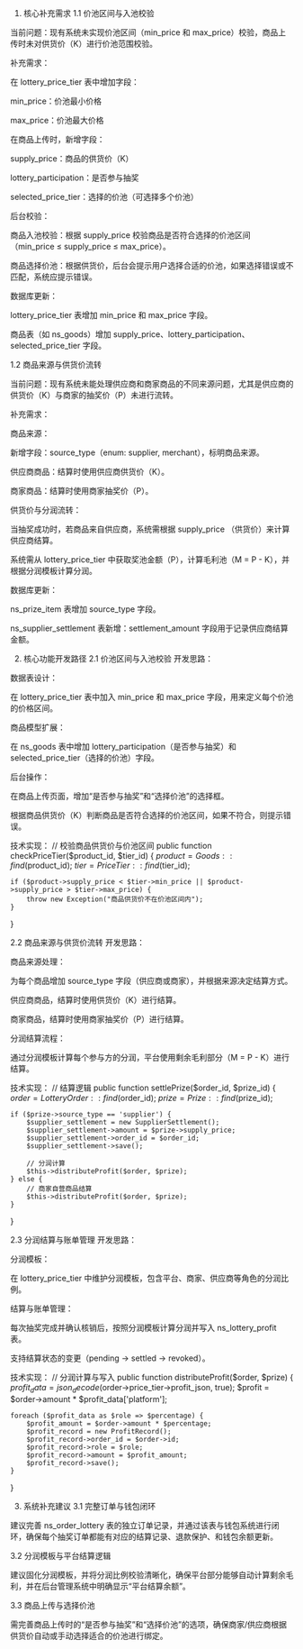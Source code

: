 1. 核心补充需求
1.1 价池区间与入池校验

当前问题：现有系统未实现价池区间（min_price 和 max_price）校验，商品上传时未对供货价（K）进行价池范围校验。

补充需求：

在 lottery_price_tier 表中增加字段：

min_price：价池最小价格

max_price：价池最大价格

在商品上传时，新增字段：

supply_price：商品的供货价（K）

lottery_participation：是否参与抽奖

selected_price_tier：选择的价池（可选择多个价池）

后台校验：

商品入池校验：根据 supply_price 校验商品是否符合选择的价池区间（min_price ≤ supply_price ≤ max_price）。

商品选择价池：根据供货价，后台会提示用户选择合适的价池，如果选择错误或不匹配，系统应提示错误。

数据库更新：

lottery_price_tier 表增加 min_price 和 max_price 字段。

商品表（如 ns_goods）增加 supply_price、lottery_participation、selected_price_tier 字段。

1.2 商品来源与供货价流转

当前问题：现有系统未能处理供应商和商家商品的不同来源问题，尤其是供应商的供货价（K）与商家的抽奖价（P）未进行流转。

补充需求：

商品来源：

新增字段：source_type（enum: supplier, merchant），标明商品来源。

供应商商品：结算时使用供应商供货价（K）。

商家商品：结算时使用商家抽奖价（P）。

供货价与分润流转：

当抽奖成功时，若商品来自供应商，系统需根据 supply_price （供货价）来计算供应商结算。

系统需从 lottery_price_tier 中获取奖池金额（P），计算毛利池（M = P - K），并根据分润模板计算分润。

数据库更新：

ns_prize_item 表增加 source_type 字段。

ns_supplier_settlement 表新增：settlement_amount 字段用于记录供应商结算金额。

2. 核心功能开发路径
2.1 价池区间与入池校验
开发思路：

数据表设计：

在 lottery_price_tier 表中加入 min_price 和 max_price 字段，用来定义每个价池的价格区间。

商品模型扩展：

在 ns_goods 表中增加 lottery_participation（是否参与抽奖）和 selected_price_tier（选择的价池）字段。

后台操作：

在商品上传页面，增加“是否参与抽奖”和“选择价池”的选择框。

根据商品供货价（K）判断商品是否符合选择的价池区间，如果不符合，则提示错误。

技术实现：
// 校验商品供货价与价池区间
public function checkPriceTier($product_id, $tier_id) {
    $product = Goods::find($product_id);
    $tier = PriceTier::find($tier_id);
    
    if ($product->supply_price < $tier->min_price || $product->supply_price > $tier->max_price) {
        throw new Exception("商品供货价不在价池区间内");
    }
}

2.2 商品来源与供货价流转
开发思路：

商品来源处理：

为每个商品增加 source_type 字段（供应商或商家），并根据来源决定结算方式。

供应商商品，结算时使用供货价（K）进行结算。

商家商品，结算时使用商家抽奖价（P）进行结算。

分润结算流程：

通过分润模板计算每个参与方的分润，平台使用剩余毛利部分（M = P - K）进行结算。

技术实现：
// 结算逻辑
public function settlePrize($order_id, $prize_id) {
    $order = LotteryOrder::find($order_id);
    $prize = Prize::find($prize_id);

    if ($prize->source_type == 'supplier') {
        $supplier_settlement = new SupplierSettlement();
        $supplier_settlement->amount = $prize->supply_price;
        $supplier_settlement->order_id = $order_id;
        $supplier_settlement->save();
        
        // 分润计算
        $this->distributeProfit($order, $prize);
    } else {
        // 商家自营商品结算
        $this->distributeProfit($order, $prize);
    }
}

2.3 分润结算与账单管理
开发思路：

分润模板：

在 lottery_price_tier 中维护分润模板，包含平台、商家、供应商等角色的分润比例。

结算与账单管理：

每次抽奖完成并确认核销后，按照分润模板计算分润并写入 ns_lottery_profit 表。

支持结算状态的变更（pending → settled → revoked）。

技术实现：
// 分润计算与写入
public function distributeProfit($order, $prize) {
    $profit_data = json_decode($order->price_tier->profit_json, true);
    $profit = $order->amount * $profit_data['platform'];

    foreach ($profit_data as $role => $percentage) {
        $profit_amount = $order->amount * $percentage;
        $profit_record = new ProfitRecord();
        $profit_record->order_id = $order->id;
        $profit_record->role = $role;
        $profit_record->amount = $profit_amount;
        $profit_record->save();
    }
}

3. 系统补充建议
3.1 完整订单与钱包闭环

建议完善 ns_order_lottery 表的独立订单记录，并通过该表与钱包系统进行闭环，确保每个抽奖订单都能有对应的结算记录、退款保护、和钱包余额更新。

3.2 分润模板与平台结算逻辑

建议固化分润模板，并将分润比例校验清晰化，确保平台部分能够自动计算剩余毛利，并在后台管理系统中明确显示“平台结算余额”。

3.3 商品上传与选择价池

需完善商品上传时的“是否参与抽奖”和“选择价池”的选项，确保商家/供应商根据供货价自动或手动选择适合的价池进行绑定。
